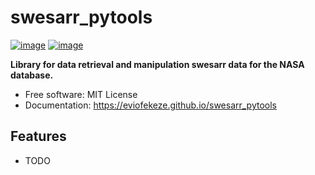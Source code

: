 # swesarr_pytools


[![image](https://img.shields.io/pypi/v/swesarr_pytools.svg)](https://pypi.python.org/pypi/swesarr_pytools)
[![image](https://img.shields.io/conda/vn/conda-forge/swesarr_pytools.svg)](https://anaconda.org/conda-forge/swesarr_pytools)


**Library for  data retrieval and manipulation swesarr data for the NASA database.**


-   Free software: MIT License
-   Documentation: https://eviofekeze.github.io/swesarr_pytools
    

## Features

-   TODO
